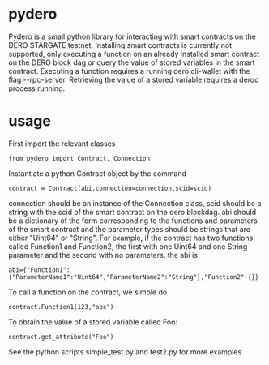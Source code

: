 # pydero

Pydero is a small python library for interacting with smart contracts on the DERO STARGATE testnet. Installing smart contracts is currently not supported, only executing a function on an already installed smart contract on the DERO block dag or query the value of stored variables in the smart contract. Executing a function requires a running dero cli-wallet with the flag --rpc-server. Retrieving the value of a stored variable requires a derod process running. 

# usage

First import the relevant classes
```
from pydero import Contract, Connection
```

Instantiate a python Contract object by the command 

```
contract = Contract(abi,connection=connection,scid=scid)

```

connection should be an instance of the Connection class, scid should be a string with the scid of the smart contract on the dero blockdag. abi should be a dictionary of the form corresponding to the functions and parameters of the smart contract and the parameter types should be strings that are either "Uint64" or "String". For example, if the contract has two functions called Function1 and Function2, the first with one Uint64 and one String parameter and the second with no parameters, the abi is


```
abi={"Function1":{"ParameterName1":"Uint64","ParameterName2":"String"},"Function2":{}}

```
 To call a function on the contract, we simple do


```
contract.Function1(123,"abc")
```

To obtain the value of a stored variable called Foo:
```
contract.get_attribute("Foo")
```

See the python scripts simple_test.py and test2.py for more examples.
